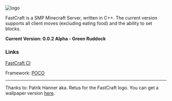 ![logo](http://host-it.tk/uploads/4fff1e606f9c6-FCLogo.png)


FastCraft is a SMP Minecraft Server, written in C++.  The current version supports all client moves (excluding eating food) and the ability to set blocks. 

**Current Version: 0.0.2 Alpha - Green Ruddock**

### Links

[FastCraft CI](http://ci.fastcraft-server.tk/job/FastCraft/)

Framework: [POCO](http://pocoproject.org/)

***

Thanks to: Patrik Hanner aka. Retus for the FastCraft logo. 
You can get a wallpaper version [here](https://github.com/downloads/sprenger120/FastCraft/Wallpaper.zip).